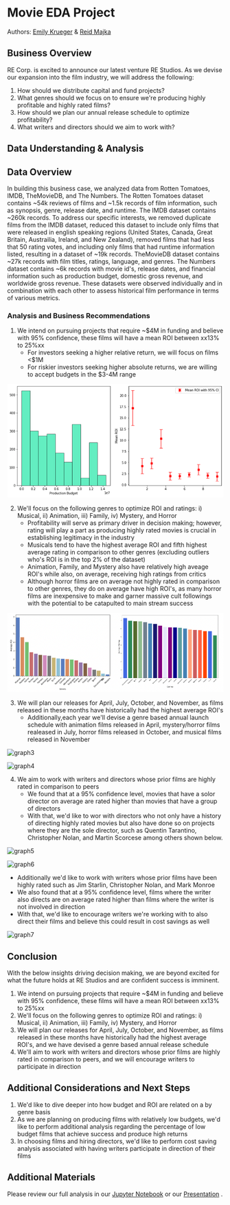 # Movie EDA Project
Authors: [Emily Krueger](https://github.com/ekrueger1217) & [Reid Majka](https://github.com/reidmajka/)

## Business Overview
RE Corp. is excited to announce our latest venture RE Studios. As we devise our expansion into the film industry, we will address the following:
1. How should we distribute capital and fund projects?
2. What genres should we focus on to ensure we're producing highly profitable and highly rated films?
3. How should we plan our annual release schedule to optimize profitability?
4. What writers and directors should we aim to work with?

## Data Understanding & Analysis

## Data Overview
In building this business case, we analyzed data from Rotten Tomatoes, IMDB, TheMovieDB, and The Numbers. The Rotten Tomatoes dataset contains ~54k reviews of films and ~1.5k records of film information, such as synopsis, genre, release date, and runtime. The IMDB dataset contains ~260k records. To address our specific interests, we removed duplicate films from the IMDB dataset, reduced this dataset to include only films that were released in english speaking regions (United States, Canada, Great Britain, Austrailia, Ireland, and New Zealand), removed films that had less that 50 rating votes, and including only films that had runtime information listed, resulting in a dataset of ~19k records. TheMovieDB dataset contains ~27k records with film titles, ratings, language, and genres. The Numbers dataset contains ~6k records with movie id's, release dates, and financial information such as production budget, domestic gross revenue, and worldwide gross revenue. These datasets were observed individually and in combination with each other to assess historical film performance in terms of various metrics.

### Analysis and Business Recommendations
1. We intend on pursuing projects that require ~$4M in funding and believe with 95% confidence, these films will have a mean ROI between xx13% to 25%xx
    * For investors seeking a higher relative return, we will focus on films <$1M
    * For riskier investors seeking higher absolute returns, we are willing to accept budgets in the $3-4M range
      
![graph1](./images/Budget_&_ROI.png)

2. We'll focus on the following genres to optimize ROI and ratings: i) Musical, ii) Animation, iii) Family,  iv) Mystery, and Horror
    * Profitability will serve as primary driver in decision making; however, rating will play a part as producing highly rated movies is crucial in establishing legitimacy in the industry
    * Musicals tend to have the highest average ROI and fifth highest average rating in comparison to other genres (excluding outliers who's ROI is in the top 2% of the dataset)
    * Animation, Family, and Mystery also have relatively high aveage ROI's while also, on average, receiving high ratings from critics
    * Although horror films are on average not highly rated in comparison to other genres, they do on average have high ROI's, as many horror films are inexpensive to make and garner massive cult followings with the potential to be catapulted to main stream success
  
![graph2](./images/Genre_Graphs.png)

3. We will plan our releases for April, July, October, and November, as films released in these months have historically had the highest average ROI's
    * Additionally,each year we'll devise a genre based annual launch schedule with animation films released in April, mystery/horror films realeased in July, horror films released in October, and musical films released in November
  
![graph3](.images/ROI_by_month.png)

![graph4](.images/ROI_by_genre_by_month.png)

4. We aim to work with writers and directors whose prior films are highly rated in comparison to peers
    * We found that at a 95% confidence level, movies that have a solor director on average are rated higher than movies that have a group of directors
    * With that, we'd like to wor with directors who not only have a history of directing highly rated movies but also have done so on projects where they are the sole director, such as Quentin Tarantino, Christopher Nolan, and Martin Scorcese among others shown below.

![graph5](.images/top_directors.png)

![graph6](.images/top_solo_directors.png)

  * Additionally we'd like to work with writers whose prior films have been highly rated such as Jim Starlin, Christopher Nolan, and Mark Monroe
  * We also found that at a 95% confidence level, films where the writer also directs are on average rated higher than films where the writer is not involved in direction
  * With that, we'd like to encourage writers we're working with to also direct their films and believe this could result in cost savings as well

![graph7](.images/top_writers.png)

## Conclusion
With the below insights driving decision making, we are beyond excited for what the future holds at RE Studios and are confident success is imminent.
1. We intend on pursuing projects that require ~$4M in funding and believe with 95% confidence, these films will have a mean ROI between xx13% to 25%xx
2. We'll focus on the following genres to optimize ROI and ratings: i) Musical, ii) Animation, iii) Family,  iv) Mystery, and Horror
3. We will plan our releases for April, July, October, and November, as films released in these months have historically had the highest average ROI's, and we have devised a genre based annual release schedule
4. We'll aim to work with writers and directors whose prior films are highly rated in comparison to peers, and we will encourage writers to participate in direction

## Additional Considerations and Next Steps
1. We'd like to dive deeper into how budget and ROI are related on a by genre basis
2. As we are planning on producing films with relatively low budgets, we'd like to perform additional analysis regarding the percentage of low budget films that achieve success and produce high returns
3. In choosing films and hiring directors, we'd like to perform cost saving analysis associated with having writers participate in direction of their films

## Additional Materials
Please review our full analysis in our [Jupyter Notebook](xx) or our [Presentation](xx) . 

